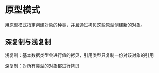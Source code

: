 # 原型模式
用原型模式指定创建对象的种类，并且通过拷贝这些原型创建新的对象。

## 深复制与浅复制
浅复制：基本数据类型会进行值的拷贝，引用类型只复制一份对该对象的引用<p/>
深复制：对所有类型的对象都进行拷贝
